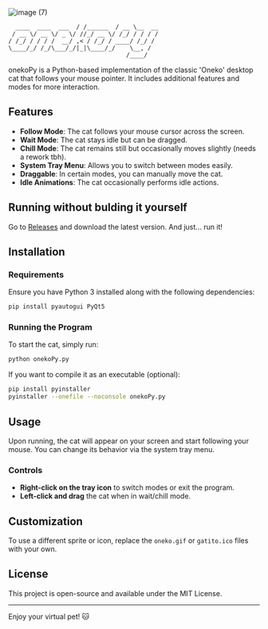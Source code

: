 
![image (7)](https://github.com/user-attachments/assets/471d9236-4789-414a-af82-4791cb694884)

```                    __         ____       
  ____  ____  ___  / /______  / __ \__  __
 / __ \/ __ \/ _ \/ //_/ __ \/ /_/ / / / /
/ /_/ / / / /  __/ ,< / /_/ / ____/ /_/ / 
\____/_/ /_/\___/_/|_|\____/_/    \__, /  
                                 /____/    
```                                               
onekoPy is a Python-based implementation of the classic 'Oneko' desktop cat that follows your mouse pointer. It includes additional features and modes for more interaction.

## Features
- **Follow Mode**: The cat follows your mouse cursor across the screen.
- **Wait Mode**: The cat stays idle but can be dragged.
- **Chill Mode**: The cat remains still but occasionally moves slightly (needs a rework tbh).
- **System Tray Menu**: Allows you to switch between modes easily.
- **Draggable**: In certain modes, you can manually move the cat.
- **Idle Animations**: The cat occasionally performs idle actions.

## Running without bulding it yourself
Go to [Releases](https://github.com/Soulhackzlol/onekoPy/releases/tag/Release) and download the latest version. And just... run it!

## Installation

### Requirements
Ensure you have Python 3 installed along with the following dependencies:
```sh
pip install pyautogui PyQt5
```

### Running the Program
To start the cat, simply run:
```sh
python onekoPy.py
```

If you want to compile it as an executable (optional):
```sh
pip install pyinstaller
pyinstaller --onefile --noconsole onekoPy.py
```

## Usage
Upon running, the cat will appear on your screen and start following your mouse. You can change its behavior via the system tray menu.

### Controls
- **Right-click on the tray icon** to switch modes or exit the program.
- **Left-click and drag** the cat when in wait/chill mode.

## Customization
To use a different sprite or icon, replace the `oneko.gif` or `gatito.ico` files with your own.

## License
This project is open-source and available under the MIT License.

---
Enjoy your virtual pet! 🐱
